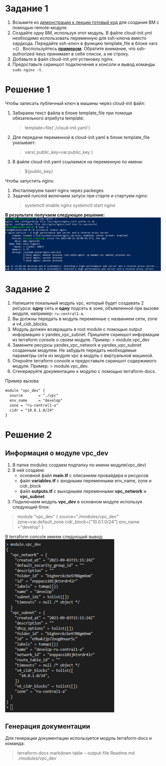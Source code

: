 # Задание 1

1. Возьмите из [демонстрации к лекции готовый код](https://github.com/netology-code/ter-homeworks/tree/main/04/demonstration1) для создания ВМ с помощью remote-модуля.
2. Создайте одну ВМ, используя этот модуль. В файле cloud-init.yml необходимо использовать переменную для ssh-ключа вместо хардкода. Передайте ssh-ключ в функцию template_file в блоке vars ={} .
Воспользуйтесь [**примером**](https://grantorchard.com/dynamic-cloudinit-content-with-terraform-file-templates/). Обратите внимание, что ssh-authorized-keys принимает в себя список, а не строку.
3. Добавьте в файл cloud-init.yml установку nginx.
4. Предоставьте скриншот подключения к консоли и вывод команды ```sudo nginx -t```.

# Решение 1

Чтобы записать публичный ключ в машины через cloud-init файл:
1. Забираем текст файла в блоке template_file при помощи обязательного атрибута template:
   > template=file('./cloud-init.yaml')
2. Для передачи переменной в cloud-init.yaml в блоке template_file указывает:
   > vars{
       public_key=var.public_key
   }
3.  В файле cloud-init.yaml ссылаемся на переменную по имени:
    > ${public_key}

Чтобы запустить nginx:
1. Инсталлируем пакет nginx через packeges
2. Задачей runcmd включаем запуск при старте и стартуем nginx:
   > systemctl enable nginx
   > systemctl start nginx

**В результате получаем следующее решение:**
<img src='images/task1-nginx.png'/>

# Задание 2

1. Напишите локальный модуль vpc, который будет создавать 2 ресурса: **одну** сеть и **одну** подсеть в зоне, объявленной при вызове модуля, например: ```ru-central1-a```.
2. Вы должны передать в модуль переменные с названием сети, zone и v4_cidr_blocks.
3. Модуль должен возвращать в root module с помощью output информацию о yandex_vpc_subnet. Пришлите скриншот информации из terraform console о своем модуле. Пример: > module.vpc_dev  
4. Замените ресурсы yandex_vpc_network и yandex_vpc_subnet созданным модулем. Не забудьте передать необходимые параметры сети из модуля vpc в модуль с виртуальной машиной.
5. Откройте terraform console и предоставьте скриншот содержимого модуля. Пример: > module.vpc_dev.
6. Сгенерируйте документацию к модулю с помощью terraform-docs.    
 
Пример вызова

```
module "vpc_dev" {
  source       = "./vpc"
  env_name     = "develop"
  zone = "ru-central1-a"
  cidr = "10.0.1.0/24"
}
```

# Решение 2

## Информация о модуле vpc_dev

1. В папке modules создаем подпапку по имени модуля(vpc_dev)
2. В ней создаем:
   - основной файл **main.tf** с описанием провайдера и ресурсов
   - файл **variables.tf** с входными переменными env_name, zone и cidr_block
   - файл **outputs.tf** с выходными переменными **vpc_network** и **vpc_subnet**
3.  Подключаем модуль **vpc_dev**  в основном модуле используя следующий блок:
   > module "vpc_dev" {
      source="./modules/vpc_dev"
      zone=var.default_zone
      cidr_block=["10.0.1.0/24"]
      env_name  ="develop"
      }

В terraform concole имеем следующий вывод:
<img src='images/task2-console_moduleinfo.png'/>

## Генерация документации

Для генерации документации используется модуль terraform-docs и команда:
> terraform-docs markdown table --output-file Readme.md ./modules/vpc_dev

